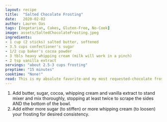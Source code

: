 ```yaml
---
layout: recipe
title:  "Salted Chocolate Frosting"
date:   2020-02-02
author: Lauren Oas
tags: [Vegetarian, Cakes, Gluten-Free, No-Cook]
image: assets/SaltedChocolateFrosting.jpeg
ingredients:
- 1 cup (2 sticks) salted butter, softened
- 3.5 cups confectioner's sugar
- 1/2 cup baker's cocoa powder
- 3 tbls heavy whipping cream (milk will work in a pinch)
- 2 tsp vanilla extract
servings: "about 2.5-3 cups frosting"
preptime: "15 minutes"
cooktime: "None!"
read: This is my absolute favorite-and my most requested-chocolate frosting recipe. This definitely has an intense flavor because of the salted butter, but it is DELICIOUS. Because of it's intensity, I never use this on chocolate cake, something more mild is needed to pair with more chocolate. As written, this recipe produces a stiff frosting for frosting a cake or cupcakes, but would need a bit more sugar if you plan to do an detailed piping work.
---
```

1. Add butter, sugar, cocoa, whipping cream and vanilla extract to stand mixer and mix thoroughly, stopping at least twice to scrape the sides AND the bottom of the bowl.
2. Add either more sugar (to stiffen) or more whipping cream (to loosen) your frosting for desired consistency. 